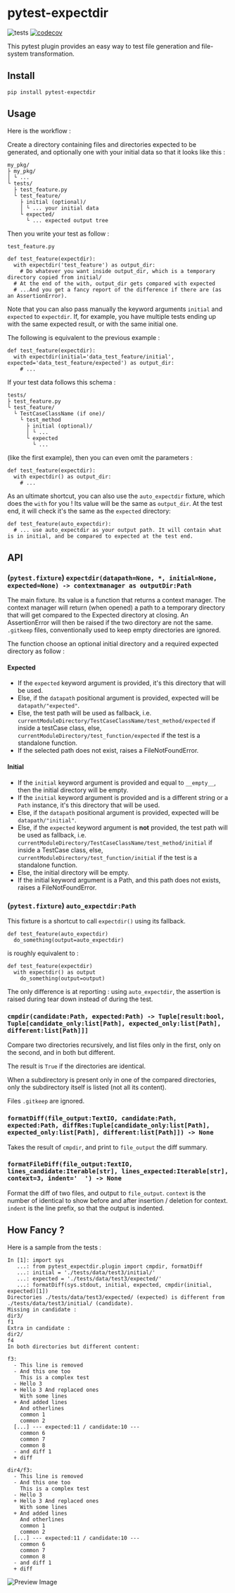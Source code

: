 # pytest-expectdir

![tests](https://github.com/hl037/pytest-expectdir/actions/workflows/tests.yml/badge.svg)
[![codecov](https://codecov.io/github/hl037/pytest-expectdir/branch/master/graph/badge.svg?token=IEML9TAP59)](https://codecov.io/github/hl037/pytest-expectdir)


This pytest plugin provides an easy way to test file generation and file-system transformation.

## Install

```
pip install pytest-expectdir
```

## Usage

Here is the workflow :

Create a directory containing files and directories expected to be generated, and optionally one with your initial data so that it looks like this :

```
my_pkg/
├ my_pkg/
│ └ ...
└ tests/
  ├ test_feature.py
  └ test_feature/
    ├ initial (optional)/
    │ └ ... your initial data
    └ expected/
      └ ... expected output tree

```

Then you write your test as follow :

`test_feature.py`
```
def test_feature(expectdir):
  with expectdir('test_feature') as output_dir:
    # Do whatever you want inside output_dir, which is a temporary directory copied from initial/
  # At the end of the with, output_dir gets compared with expected
  # ...And you get a fancy report of the difference if there are (as an AssertionError).
```

Note that you can also pass manually the keyword arguments `initial` and `expected` to `expectdir`. If, for example, you have multiple tests ending up with the same expected result, or with the same initial one.

The following is equivalent to the previous example : 

```
def test_feature(expectdir):
  with expectdir(initial='data_test_feature/initial', expected='data_test_feature/expected') as output_dir:
    # ...
```


If your test data follows this schema :

```
tests/
├ test_feature.py
└ test_feature/
  └ TestCaseClassName (if one)/
    └ test_method
      ├ initial (optional)/
      │ └ ...
      └ expected
        └ ...
```

(like the first example), then you can even omit the parameters :

```
def test_feature(expectdir):
  with expectdir() as output_dir:
    # ...
```

As an ultimate shortcut, you can also use the `auto_expectdir` fixture, which does the `with` for you ! Its value will be the same as `output_dir`. At the test end, it will check it's the same as the `expected` directory:

```
def test_feature(auto_expectdir):
  # ... use auto_expectdir as your output path. It will contain what is in initial, and be compared to expected at the test end.
```

## API

### (`pytest.fixture`) `expectdir(datapath=None, *, initial=None, expected=None) -> contextmanager as outputDir:Path`

The main fixture. Its value is a function that returns a context manager. The context manager will return (when opened) a path to a temporary directory that will get compared to the Expected directory at closing. An AssertionError will then be raised if the two directory are not the same. `.gitkeep` files, conventionally used to keep empty directories are ignored.


The function choose an optional initial directory and a required expected directory as follow :

#### Expected
* If the `expected` keyword argument is provided, it's this directory that will be used.
* Else, if the `datapath` positional argument is provided, expected will be `datapath/"expected"`.
* Else, the test path will be used as fallback, i.e. `currentModuleDirectory/TestCaseClassName/test_method/expected` if inside a testCase class, else, `currentModuleDirectory/test_function/expected` if the test is a standalone function.
* If the selected path does not exist, raises a FileNotFoundError.

#### Initial
* If the `initial` keyword argument is provided and equal to `__empty__`, then the initial directory will be empty.
* If the `initial` keyword argument is provided and is a different string or a `Path` instance, it's this directory that will be used.
* Else, if the `datapath` positional argument is provided, expected will be `datapath/"initial"`.
* Else, if the `expected` keyword argument is **not** provided, the test path will be used as fallback, i.e. `currentModuleDirectory/TestCaseClassName/test_method/initial` if inside a TestCase class, else, `currentModuleDirectory/test_function/initial` if the test is a standalone function.
* Else, the initial directory will be empty.
* If the initial keyword argument is a Path, and this path does not exists, raises a FileNotFoundError.


### (`pytest.fixture`) `auto_expectdir:Path`

This fixture is a shortcut to call `expectdir()` using its fallback.

```
def test_feature(auto_expectdir)
  do_something(output=auto_expectdir)
```

is roughly equivalent to :

```
def test_feature(expectdir)
  with expectdir() as output
    do_something(output=output)
```

The only difference is at reporting : using `auto_expectdir`, the assertion is raised during tear down instead of during the test.

### `cmpdir(candidate:Path, expected:Path) -> Tuple[result:bool, Tuple[candidate_only:list[Path], expected_only:list[Path], different:list[Path]]]`

Compare two directories recursively, and list files only in the first, only on the second, and in both but different.

The result is `True` if the directories are identical.

When a subdirectory is present only in one of the compared directories, only the subdirectory itself is listed (not all its content).

Files `.gitkeep` are ignored.

### `formatDiff(file_output:TextIO, candidate:Path, expected:Path, diffRes:Tuple[candidate_only:list[Path], expected_only:list[Path], different:list[Path]]) -> None`

Takes the result of `cmpdir`, and print to `file_output` the diff summary.

### `formatFileDiff(file_output:TextIO, lines_candidate:Iterable[str], lines_expected:Iterable[str], context=3, indent='  ') -> None`

Format the diff of two files, and output to `file_output`. `context` is the number of identical to show before and after insertion / deletion for context. `indent` is the line prefix, so that the output is indented.


## How Fancy ?

Here is a sample from the tests : 

```
In [1]: import sys
   ...: from pytest_expectdir.plugin import cmpdir, formatDiff
   ...: initial = './tests/data/test3/initial/'
   ...: expected = './tests/data/test3/expected/'
   ...: formatDiff(sys.stdout, initial, expected, cmpdir(initial, expected)[1])
Directories ./tests/data/test3/expected/ (expected) is different from ./tests/data/test3/initial/ (candidate).
Missing in candidate :
dir3/
f1
Extra in candidate :
dir2/
f4
In both directories but different content:

f3:
  - This line is removed
  - And this one too
    This is a complex test
  - Hello 3
  + Hello 3 And replaced ones
    With some lines
  + And added lines
    And otherlines
    common 1
    common 2
  [...] --- expected:11 / candidate:10 ---
    common 6
    common 7
    common 8
  - and diff 1
  + diff

dir4/f3:
  - This line is removed
  - And this one too
    This is a complex test
  - Hello 3
  + Hello 3 And replaced ones
    With some lines
  + And added lines
    And otherlines
    common 1
    common 2
  [...] --- expected:11 / candidate:10 ---
    common 6
    common 7
    common 8
  - and diff 1
  + diff
```

![Preview Image](https://github.com/hl037/pytest-expectdir/blob/master/screenshot.png?raw=true)


